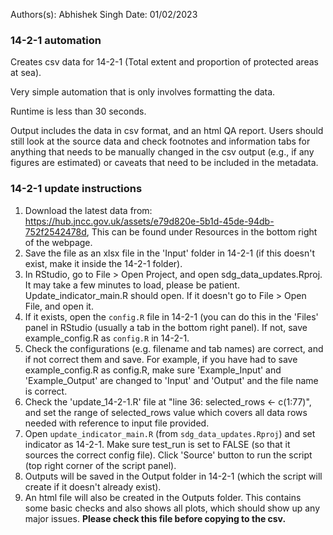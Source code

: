 Authors(s): Abhishek Singh
Date: 01/02/2023
### 14-2-1 automation

Creates csv data for 14-2-1 (Total extent and proportion of protected areas at sea).

Very simple automation that is only involves formatting the data. 

Runtime is less than 30 seconds.

Output includes the data in csv format, and an html QA report. Users should still look at the source data and check footnotes and information tabs for anything that needs to be manually changed in the csv output (e.g., if any figures are estimated) or caveats that need to be included in the metadata. 

### 14-2-1 update instructions

1) Download the latest data from: https://hub.jncc.gov.uk/assets/e79d820e-5b1d-45de-94db-752f2542478d, This can be found under Resources in the bottom right of the webpage.
2) Save the file as an xlsx file in the 'Input' folder in 14-2-1 (if this doesn't exist, make it inside the 14-2-1 folder).  
3) In RStudio, go to File > Open Project, and open sdg_data_updates.Rproj. It may take a few minutes to load, please be patient. Update_indicator_main.R should open. If it doesn't go to File > Open File, and open it. 
4) If it exists, open the `config.R` file in 14-2-1 (you can do this in the 'Files' panel in RStudio (usually a tab in the bottom right panel). If not, save example_config.R as `config.R` in 14-2-1.
5) Check the configurations (e.g. filename and tab names) are correct, and if not correct them and save. For example, if you have had to save example_config.R as config.R, make sure 'Example_Input' and 'Example_Output' are changed to 'Input' and 'Output' and the file name is correct.
6) Check the 'update_14-2-1.R' file at "line 36: selected_rows <- c(1:77)", and set the range of selected_rows value which covers all data rows needed with reference to input file provided.
7) Open `update_indicator_main.R` (from `sdg_data_updates.Rproj`) and set indicator as 14-2-1. Make sure test_run is set to FALSE (so that it sources the correct config file). Click 'Source' button to run the script (top right corner of the script panel).  
8) Outputs will be saved in the Output folder in 14-2-1 (which the script will create if it doesn't already exist).  
9) An html file will also be created in the Outputs folder. This contains some basic checks and also shows all plots, which should show up any major issues. **Please check this file before copying to the csv.**
